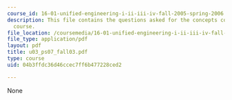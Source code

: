 ```yaml
---
course_id: 16-01-unified-engineering-i-ii-iii-iv-fall-2005-spring-2006
description: This file contains the questions asked for the concepts covered in the
  course.
file_location: /coursemedia/16-01-unified-engineering-i-ii-iii-iv-fall-2005-spring-2006/04b3ffdc36d46ccec7ff6b477228ced2_u03_ps07_fall03.pdf
file_type: application/pdf
layout: pdf
title: u03_ps07_fall03.pdf
type: course
uid: 04b3ffdc36d46ccec7ff6b477228ced2

---
```

None
